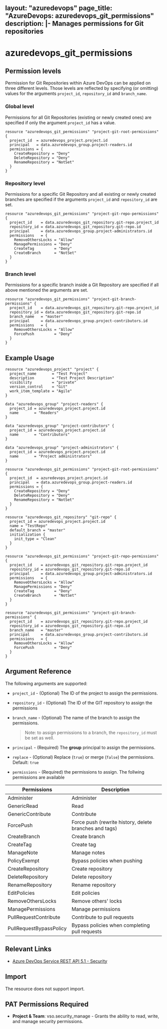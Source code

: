 layout: "azuredevops"
page_title: "AzureDevops: azuredevops_git_permissions"
description: |-
  Manages permissions for Git repositories
---

# azuredevops_git_permissions

## Permission levels

Permission for Git Repositories within Azure DevOps can be applied on three different levels.
Those levels are reflected by specifying (or omitting) values for the arguments `project_id`, `repository_id` and `branch_name`.

### Global level

Permissions for all Git Repositories (existing or newly created ones) are specified if only the argument `project_id` has a value.

```hcl
resource "azuredevops_git_permissions" "project-git-root-permissions" {
  project_id  = azuredevops_project.project.id
  principal   = data.azuredevops_group.project-readers.id
  permissions = {
    CreateRepository = "Deny"
    DeleteRepository = "Deny"
    RenameRepository = "NotSet"
  }
}
```

### Repository level

Permissions for a specific Git Repository and all existing or newly created branches are specified if the arguments `project_id` and `repository_id` are set.

```hcl
resource "azuredevops_git_permissions" "project-git-repo-permissions" {
  project_id    = data.azuredevops_git_repository.git-repo.project_id
  repository_id = data.azuredevops_git_repository.git-repo.id
  principal     = data.azuredevops_group.project-administrators.id
  permissions   = {
    RemoveOthersLocks = "Allow"
    ManagePermissions = "Deny"
    CreateTag         = "Deny"
    CreateBranch      = "NotSet"
  }
}
```

### Branch level

Permissions for a specific branch inside a Git Repository are specified if all above mentioned the arguments are set.

```hcl
resource "azuredevops_git_permissions" "project-git-branch-permissions" {
  project_id    = data.azuredevops_git_repository.git-repo.project_id
  repository_id = data.azuredevops_git_repository.git-repo.id
  branch_name   = "master"
  principal     = data.azuredevops_group.project-contributors.id
  permissions   = {
    RemoveOthersLocks = "Allow"
    ForcePush         = "Deny"
  }
}
```

## Example Usage

```hcl
resource "azuredevops_project" "project" {
  project_name       = "Test Project"
  description        = "Test Project Description"
  visibility         = "private"
  version_control    = "Git"
  work_item_template = "Agile"
}

data "azuredevops_group" "project-readers" {
  project_id = azuredevops_project.project.id
  name       = "Readers"
}

data "azuredevops_group" "project-contributors" {
  project_id = azuredevops_project.project.id
  name       = "Contributors"
}

data "azuredevops_group" "project-administrators" {
  project_id = azuredevops_project.project.id
  name       = "Project administrators"
}

resource "azuredevops_git_permissions" "project-git-root-permissions" {
  project_id  = azuredevops_project.project.id
  principal   = data.azuredevops_group.project-readers.id
  permissions = {
    CreateRepository = "Deny"
    DeleteRepository = "Deny"
    RenameRepository = "NotSet"
  }
}

resource "azuredevops_git_repository" "git-repo" {
  project_id = azuredevops_project.project.id
  name = "TestRepo"
  default_branch = "master"
  initialization {
    init_type = "Clean"
  }
}

resource "azuredevops_git_permissions" "project-git-repo-permissions" {
  project_id    = azuredevops_git_repository.git-repo.project_id
  repository_id = azuredevops_git_repository.git-repo.id
  principal     = data.azuredevops_group.project-administrators.id
  permissions   = {
    RemoveOthersLocks = "Allow"
    ManagePermissions = "Deny"
    CreateTag         = "Deny"
    CreateBranch      = "NotSet"
  }
}

resource "azuredevops_git_permissions" "project-git-branch-permissions" {
  project_id    = azuredevops_git_repository.git-repo.project_id
  repository_id = azuredevops_git_repository.git-repo.id
  branch_name   = "master"
  principal     = data.azuredevops_group.project-contributors.id
  permissions   = {
    RemoveOthersLocks = "Allow"
    ForcePush         = "Deny"
  }
}
```

## Argument Reference

The following arguments are supported:

* `project_id` - (Optional) The ID of the project to assign the permissions.
* `repository_id` - (Optional) The ID of the GIT repository to assign the permissions
* `branch_name` - (Optional) The name of the branch to assign the permissions. 

   > Note: to assign permissions to a branch, the `repository_id` must be set as well.

* `principal` - (Required) The **group** principal to assign the permissions.
* `replace` - (Optional) Replace (`true`) or merge (`false`) the permissions. Default: `true`
* `permissions` - (Required) the permissions to assign. The follwing permissions are available


| Permissions             | Description                                            |
|-------------------------|--------------------------------------------------------|
| Administer              | Administer                                             |
| GenericRead             | Read                                                   |
| GenericContribute       | Contribute                                             |
| ForcePush               | Force push (rewrite history, delete branches and tags) |
| CreateBranch            | Create branch                                          |
| CreateTag               | Create tag                                             |
| ManageNote              | Manage notes                                           |
| PolicyExempt            | Bypass policies when pushing                           |
| CreateRepository        | Create repository                                      |
| DeleteRepository        | Delete repository                                      |
| RenameRepository        | Rename repository                                      |
| EditPolicies            | Edit policies                                          |
| RemoveOthersLocks       | Remove others' locks                                   |
| ManagePermissions       | Manage permissions                                     |
| PullRequestContribute   | Contribute to pull requests                            |
| PullRequestBypassPolicy | Bypass policies when completing pull requests          |

## Relevant Links

* [Azure DevOps Service REST API 5.1 - Security](https://docs.microsoft.com/en-us/rest/api/azure/devops/security/?view=azure-devops-rest-5.1)

## Import

The resource does not support import.

## PAT Permissions Required

- **Project & Team**: vso.security_manage - Grants the ability to read, write, and manage security permissions.
